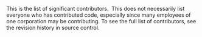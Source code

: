 This is the list of significant contributors.
​
This does not necessarily list everyone who has contributed code,
especially since many employees of one corporation may be contributing.
To see the full list of contributors, see the revision history in
source control.
​